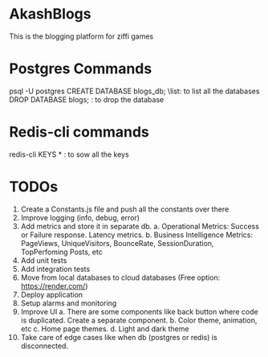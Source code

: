 # AkashBlogs
This is the blogging platform for ziffi games




# Postgres Commands
 psql -U postgres
 CREATE DATABASE blogs_db;
 \list: to list all the databases
  DROP DATABASE blogs; : to drop the database


# Redis-cli commands
redis-cli
KEYS * : to sow all the keys


# TODOs
1. Create a Constants.js file and push all the constants over there
2. Improve logging (info, debug, error)
3. Add metrics and store it in separate db.
  a. Operational Metrics: Success or Failure response. Latency metrics.
  b. Business Intelligence Metrics: PageViews, UniqueVisitors, BounceRate, SessionDuration, TopPerfoming Posts, etc
4. Add unit tests
5. Add integration tests
6. Move from local databases to cloud databases (Free option: https://render.com/)
7. Deploy application
8. Setup alarms and monitoring
9. Improve UI
    a. There are some components like back button where code is duplicated. Create a separate component.
    b. Color theme, animation, etc
    c. Home page themes.
    d. Light and dark theme
10. Take care of edge cases like when db (postgres or redis) is disconnected. 